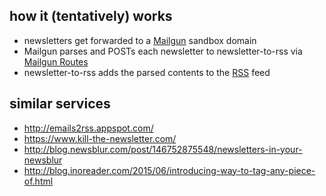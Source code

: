 ## how it (tentatively) works

* newsletters get forwarded to a [Mailgun][1] sandbox domain
* Mailgun parses and POSTs each newsletter to newsletter-to-rss via [Mailgun Routes][2]
* newsletter-to-rss adds the parsed contents to the [RSS][3] feed

[1]: https://www.mailgun.com/
[2]: https://documentation.mailgun.com/user_manual.html#routes
[3]: https://github.com/dylang/node-rss

## similar services

* http://emails2rss.appspot.com/
* https://www.kill-the-newsletter.com/
* http://blog.newsblur.com/post/146752875548/newsletters-in-your-newsblur
* http://blog.inoreader.com/2015/06/introducing-way-to-tag-any-piece-of.html
